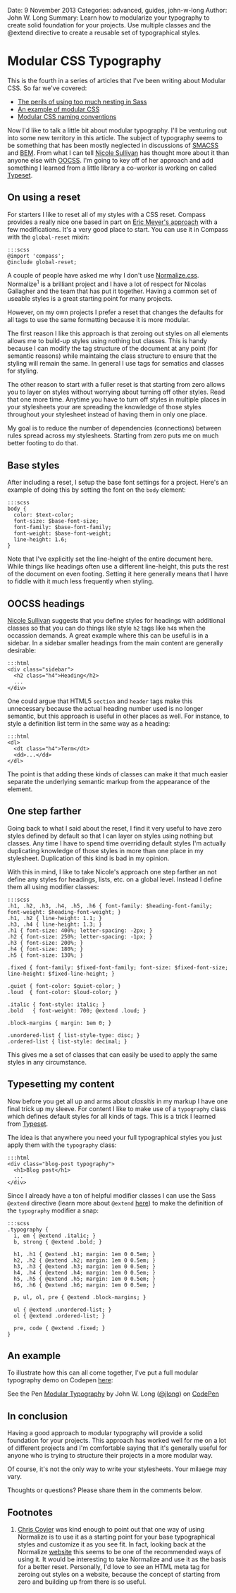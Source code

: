 Date: 9 November 2013
Categories: advanced, guides, john-w-long
Author: John W. Long
Summary: Learn how to modularize your typography to create solid foundation for your projects. Use multiple classes and the @extend directive to create a reusable set of typographical styles.

# Modular CSS Typography

This is the fourth in a series of articles that I've been writing about Modular
CSS. So far we've covered:

* [The perils of using too much nesting in Sass](http://thesassway.com/intermediate/avoid-nested-selectors-for-more-modular-css)
* [An example of modular CSS](http://thesassway.com/advanced/modular-css-an-example)
* [Modular CSS naming conventions](http://thesassway.com/advanced/modular-css-naming-conventions)

Now I'd like to talk a little bit about modular typography. I'll be venturing
out into some new territory in this article. The subject of typography seems to
be something that has been mostly neglected in discussions of
[SMACSS](http://smacss.com) and [BEM](http://bem.info). From what I can tell
[Nicole Sullivan](http://stubbornella.org) has thought more about it than anyone
else with [OOCSS](https://github.com/stubbornella/oocss/blob/master/oocss/src/components/typography/_typography.scss).
I'm going to key off of her approach and add something I learned from a little
library a co-worker is working on called [Typeset](http://joshuarudd.github.io/typeset.css/).


## On using a reset

For starters I like to reset all of my styles with a CSS reset. Compass provides
a really nice one based in part on [Eric Meyer's approach](http://meyerweb.com/eric/tools/css/reset/)
with a few modifications. It's a very good place to start. You can use it in
Compass with the `global-reset` mixin:

    :::scss
    @import 'compass';
    @include global-reset;

A couple of people have asked me why I don't use [Normalize.css](http://necolas.github.io/normalize.css/).
Normalize<sup>1</sup> is a brilliant project and I have a lot of respect for Nicolas
Gallagher and the team that has put it together. Having a common set of
useable styles is a great starting point for many projects.

However, on my own projects I prefer a reset that changes the defaults for all
tags to use the same formatting because it is more modular.

The first reason I like this approach is that zeroing out styles on all
elements allows me to build-up styles using nothing but classes. This is handy
because I can modify the tag structure of the document at any point (for
semantic reasons) while maintaing the class structure to ensure that the
styling will remain the same. In general I use tags for sematics and classes
for styling.

The other reason to start with a fuller reset is that starting from zero allows
you to layer on styles without worrying about turning off other styles. Read
that one more time. Anytime you have to turn off styles in multiple places in
your stylesheets your are spreading the knowledge of those styles throughout
your stylesheet instead of having them in only one place.

My goal is to reduce the number of dependencies (connections) between rules
spread across my stylesheets. Starting from zero puts me on much better footing
to do that.



## Base styles

After including a reset, I setup the base font settings for a project. Here's
an example of doing this by setting the font on the `body` element:

    :::scss
    body {
      color: $text-color;
      font-size: $base-font-size;
      font-family: $base-font-family;
      font-weight: $base-font-weight;
      line-height: 1.6;
    }

Note that I've explicitly set the line-height of the entire document here. While
things like headings often use a different line-height, this puts the rest of
the document on even footing. Setting it here generally means that I have to
fiddle with it much less frequently when styling.


## OOCSS headings

[Nicole Sullivan](http://www.stubbornella.org/) suggests that you define styles
for headings with additional classes so that you can do things like style `h2`
tags like `h4`s when the occassion demands. A great example where this can be
useful is in a sidebar. In a sidebar smaller headings from the main content are
generally desirable:

    :::html
    <div class="sidebar">
      <h2 class="h4">Heading</h2>
      ...
    </div>

One could argue that HTML5 `section` and `header` tags make this unnecessary
because the actual heading number used is no longer semantic, but this approach
is useful in other places as well. For instance, to style a definition list term
in the same way as a heading:

    :::html
    <dl>
      <dt class="h4">Term</dt>
      <dd>...</dd>
    </dl>

The point is that adding these kinds of classes can make it that much easier
separate the underlying semantic markup from the appearance of the element.


## One step farther

Going back to what I said about the reset, I find it very useful to have zero
styles defined by default so that I can layer on styles using nothing but
classes. Any time I have to spend time overriding default styles I'm actually
duplicating knowledge of those styles in more than one place in my stylesheet.
Duplication of this kind is bad in my opinion.

With this in mind, I like to take Nicole's approach one step farther an not
define any styles for headings, lists, etc. on a global level. Instead I define
them all using modifier classes:

    :::scss
    .h1, .h2, .h3, .h4, .h5, .h6 { font-family: $heading-font-family; font-weight: $heading-font-weight; }
    .h1, .h2 { line-height: 1.1; }
    .h3, .h4 { line-height: 1.3; }
    .h1 { font-size: 400%; letter-spacing: -2px; }
    .h2 { font-size: 250%; letter-spacing: -1px; }
    .h3 { font-size: 200%; }
    .h4 { font-size: 180%; }
    .h5 { font-size: 130%; }

    .fixed { font-family: $fixed-font-family; font-size: $fixed-font-size; line-height: $fixed-line-height; }

    .quiet { font-color: $quiet-color; }
    .loud  { font-color: $loud-color; }

    .italic { font-style: italic; }
    .bold   { font-weight: 700; @extend .loud; }

    .block-margins { margin: 1em 0; }

    .unordered-list { list-style-type: disc; }
    .ordered-list { list-style: decimal; }

This gives me a set of classes that can easily be used to apply the same styles
in any circumstance.


## Typesetting my content

Now before you get all up and arms about _classitis_ in my markup I have one
final trick up my sleeve. For content I like to make use of a `typography` class
which defines default styles for all kinds of tags. This is a trick I learned
from [Typeset](http://joshuarudd.github.io/typeset.css/).

The idea is that anywhere you need your full typographical styles you just apply
them with the `typography` class:

    :::html
    <div class="blog-post typography">
      <h1>Blog post</h1>
      ...
    </div>

Since I already have a ton of helpful modifier classes I can use the Sass
`@extend` directive (learn more about `@extend`
[here](http://sass-lang.com/docs/yardoc/file.SASS_REFERENCE.html#extend)) to
make the definition of the `typography` modifier a snap:

    :::scss
    .typography {
      i, em { @extend .italic; }
      b, strong { @extend .bold; }

      h1, .h1 { @extend .h1; margin: 1em 0 0.5em; }
      h2, .h2 { @extend .h2; margin: 1em 0 0.5em; }
      h3, .h3 { @extend .h3; margin: 1em 0 0.5em; }
      h4, .h4 { @extend .h4; margin: 1em 0 0.5em; }
      h5, .h5 { @extend .h5; margin: 1em 0 0.5em; }
      h6, .h6 { @extend .h6; margin: 1em 0 0.5em; }

      p, ul, ol, pre { @extend .block-margins; }

      ul { @extend .unordered-list; }
      ol { @extend .ordered-list; }

      pre, code { @extend .fixed; }
    }


## An example

To illustrate how this can all come together, I've put a full modular
typography demo on Codepen [here](http://codepen.io/jlong/pen/wErcp):

<div data-height="450" data-theme-id="393" data-slug-hash="gtvzG" data-user="jlong" data-default-tab="result" class='codepen'>See the Pen <a href='http://codepen.io/jlong/pen/gtvzG'>Modular Typography</a> by John W. Long (<a href='http://codepen.io/jlong'>@jlong</a>) on <a href='http://codepen.io'>CodePen</a></div>
<script async src="http://codepen.io/assets/embed/ei.js"></script>


## In conclusion

Having a good approach to modular typography will provide a solid foundation
for your projects. This approach has worked well for me on a lot of different
projects and I'm comfortable saying that it's generally useful for anyone who
is trying to structure their projects in a more modular way.

Of course, it's not the only way to write your stylesheets. Your milaege may
vary.

Thoughts or questions? Please share them in the comments below.


## Footnotes

1. [Chris Coyier](http://chriscoyier.net/) was kind enough to point out that
one way of using Normalize is to use it as a starting point for your base
typographical styles and customize it as you see fit. In fact, looking back at
the Normalize [website](http://nicolasgallagher.com/about-normalize-css/) this
seems to be one of the recommended ways of using it. It would be interesting to
take Normalize and use it as the basis for a better reset. Personally, I'd love
to see an HTML meta tag for zeroing out styles on a website, because the
concept of starting from zero and building up from there is so useful.
